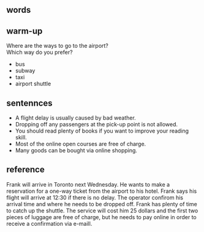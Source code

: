 ## words

## warm-up
Where are the ways to go to the airport?  
Which way do you prefer?  
* bus
* subway
* taxi
* airport shuttle

## sentennces
* A flight delay is usually caused by bad weather.
* Dropping off any passengers at the pick-up point is not allowed.
* You should read plenty of books if you want to improve your reading skill.
* Most of the online open courses are free of charge.
* Many goods can be bought via online shopping.

## reference
Frank will arrive in Toronto next Wednesday. He wants to make a reservation for a one-way ticket from the airport to his hotel. Frank says his flight will arrive at 12:30 if there is no delay.
The operator confirom his arrival time and where he needs to be dropped off. Frank has plenty of time to catch up the shuttle. The service will cost him 25 dollars and the first two pieces of luggage are free of charge,
but he needs to pay online in order to receive a confirmation via e-maill.

